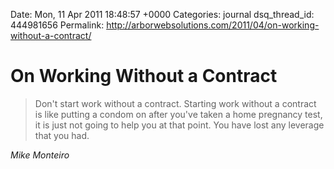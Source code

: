 Date: Mon, 11 Apr 2011 18:48:57 +0000
Categories: journal
dsq_thread_id: 444981656
Permalink: http://arborwebsolutions.com/2011/04/on-working-without-a-contract/

# On Working Without a Contract

> Don't start work without a contract. Starting work without a contract is
> like putting a condom on after you've taken a home pregnancy test, it is
> just not going to help you at that point. You have lost any leverage
> that you had.

_Mike Monteiro_